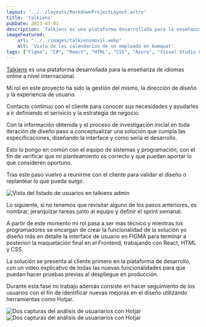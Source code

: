 ```yaml
---
layout: '../../layouts/MarkdownProjectLayout.astro'
title: 'talkiens'
pubDate: 2023-07-01
description: 'Talkiens es una plataforma desarrollada para la enseñanza de idiomas online a nivel internacional.'
imageFeatured:
    url: "../../images/talkiensmovil.webp"
    alt: 'Vista de los calendarios de un empleado en kumquat'
tags: ["Figma", "C#", "React", "HTML", "CSS", "Azure", "Visual Studio Code", "DBeaver", "GDrive", "Slack", "Trello", "Gitlab", "Inkscape", "YT"]
---
```

<!-- # My First Blog Post -->

<a target="_blank" href="https://www.talkiens.com">Talkiens</a> es una plataforma desarrollada para la enseñanza de idiomas online a nivel internacional.

Mi rol en este proyecto ha sido la gestión del mismo, la dirección de diseño y la experiencia de usuario.

Contacto continuo con el cliente para conocer sus necesidades y ayudarles a ir definiendo el serivicio y la estrategia de negocio.

Con la información obtenida y el proceso de investigación inicial en toda iteración de diseño paso a conceptualizar una solución que cumpla las especificaciones, diseñando la interface y como sería el desarrollo.

Esto lo pongo en común con el equipo de sistemas y programación, con el fin de verificar que mi planteamiento es correcto y que puedan aportar lo que consideren oportuno.

Tras este paso vuelvo a reunirme con el cliente para validar el diseño o replantear lo que pueda surgir.

<img src="/images/talkiensusuarioswidescreen.webp" alt="Vista del listado de usuarios en talkiens admin" class="imgmd">

Lo siguiente, si no tenemos que revisitar alguno de los pasos anteriores, es nombrar, jerarquizar tareas junto al equipo y definir el sprint semanal.

A partir de este momento mi rol pasa a ser más técnico y mientras los programadores se encargan de crear la funcionalidad de la solución yo diseño más en detalle la interface de usuario en FIGMA para terminar a posteriori la maquetación final en  el Frontend, trabajando con React, HTML y CSS.

La solución se presenta al cliente primero en la plataforma de desarrollo, con un vídeo explicativo de todas las nuevas funcionalidades para que puedan hacer pruebas previas al despliegue en producción.

Durante esta fase mi trabajo además consiste en hacer seguimiento de los usuarios con el fin de identificar nuevas mejoras en el diseño utilizando herramientas como Hotjar.

<img src="/images/talkienshotjar.webp" alt="Dos capturas del análisis de usuariarios con Hotjar" class="imgmd">

<img src="/images/talkiensfigma.webp" alt="Dos capturas del análisis de usuariarios con Hotjar" class="imgmd">
